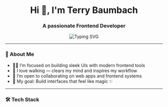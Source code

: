 <h1 align="center">Hi 👋, I'm Terry Baumbach</h1>
<h3 align="center">A passionate Frontend Developer</h3>

<p align="center">
  <img src="https://readme-typing-svg.demolab.com?font=Fira+Code&duration=2000&pause=1000&center=true&vCenter=true&width=435&lines=Frontend+Developer;Code.+Design.+Build.;Let%E2%80%99s+walk+and+work+together+%F0%9F%91%A9%E2%80%8D%F0%9F%92%BB" alt="Typing SVG" />
</p>

---

### 🧠 About Me

- 👨‍💻 I’m focused on building sleek UIs with modern frontend tools  
- 🏃 I love walking — clears my mind and inspires my workflow  
- 👯 I’m open to collaborating on web apps and frontend systems  
- 🎯 My goal: Build interfaces that feel like magic ✨  

---

### 🛠️ Tech Stack

<p align="left">
  <img src="https://img.shields.io/badge/-HTML5-E34F26?style=for-the-badge&logo=html5&logoC
